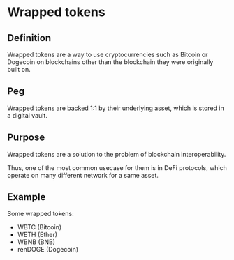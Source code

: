 # Wrapped tokens

## Definition

Wrapped tokens are a way to use cryptocurrencies such as Bitcoin or Dogecoin
on blockchains other than the blockchain they were originally built on.


## Peg

Wrapped tokens are backed 1:1 by their underlying asset, which is stored in a
digital vault.


## Purpose

Wrapped tokens are a solution to the problem of blockchain interoperability.

Thus, one of the most common usecase for them is in DeFi protocols, which operate on
many different network for a same asset.


## Example

Some wrapped tokens:
- WBTC (Bitcoin)
- WETH (Ether)
- WBNB (BNB)
- renDOGE (Dogecoin)

